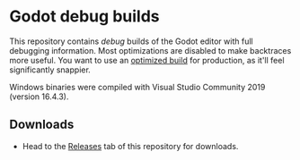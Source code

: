 # Godot debug builds

This repository contains *debug* builds of the Godot editor with full debugging
information. Most optimizations are disabled to make backtraces more useful.
You want to use an [optimized build](https://godotengine.org/download/) for
production, as it'll feel significantly snappier.

Windows binaries were compiled with Visual Studio Community 2019 (version 16.4.3).

## Downloads

- Head to the [Releases](/releases/latest) tab of this repository for downloads.
